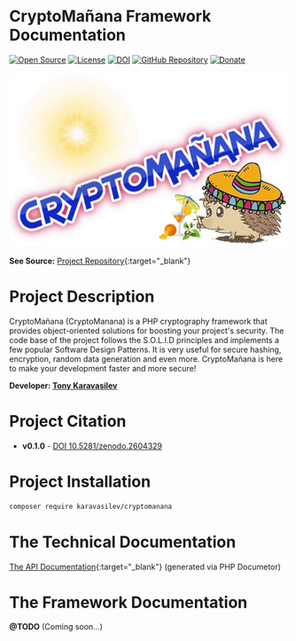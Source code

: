 # CryptoMañana Framework Documentation
[![Open Source](https://img.shields.io/badge/Open%20Source-FREE-success.svg?style=flat-square&cacheSeconds=7200)](https://en.wikipedia.org/wiki/Open-source_software)
[![License](https://img.shields.io/github/license/TonyKaravasilev/CryptoMananaDocs.svg?color=important&label=License&style=flat-square&cacheSeconds=7200)](https://github.com/TonyKaravasilev/CryptoMananaDocs/blob/master/LICENSE)
[![DOI](https://zenodo.org/badge/DOI/10.5281/zenodo.2604328.svg)](https://doi.org/10.5281/zenodo.2604328)
[![GitHub Repository](https://img.shields.io/badge/GitHub-URL-red.svg?style=flat-square&logo=github&cacheSeconds=7200)](https://github.com/TonyKaravasilev/CryptoManana)
[![Donate](https://img.shields.io/badge/Donate-PayPal-RebeccaPurple.svg?style=flat&logo=paypal&cacheSeconds=7200)](https://www.paypal.com/cgi-bin/webscr?cmd=_donations&business=BFKJXWRLFTFQA&currency_code=USD&source=url) <br>
&nbsp;[![CryptoManana Logo](images/CryptoMananaLogo.jpg)](https://github.com/TonyKaravasilev/CryptoManana)

**See Source:** [Project Repository](https://github.com/TonyKaravasilev/CryptoManana){:target="_blank"}

# Project Description
CryptoMañana (CryptoManana) is a PHP cryptography framework that provides object-oriented solutions for boosting your project's security.
The code base of the project follows the S.O.L.I.D principles and implements a few popular Software Design Patterns.
It is very useful for secure hashing, encryption, random data generation and even more.
CryptoMañana is here to make your development faster and more secure!

**Developer: [Tony Karavasilev](http://karavasilev.info)**

# Project Citation
- **v0.1.0** - [DOI 10.5281/zenodo.2604329](http://doi.org/10.5281/zenodo.2604329)

# Project Installation
```bash
composer require karavasilev/cryptomanana
```

# The Technical Documentation
[The API Documentation](api/){:target="_blank"} (generated via PHP Documetor)

# The Framework Documentation
**@TODO** (Coming soon...)
